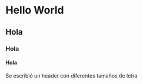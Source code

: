 # Hello World
## Hola
### Hola
#### Hola



































Se escribió un header con diferentes tamaños de letra
